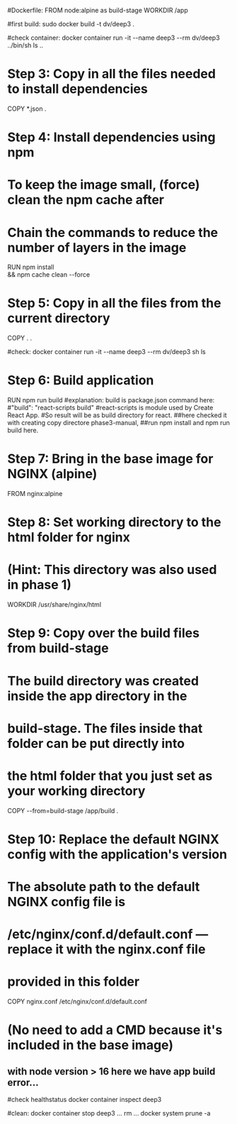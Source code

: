 #Dockerfile:
FROM node:alpine as build-stage
WORKDIR /app

#first build:
sudo docker build -t dv/deep3 .

#check container:
docker container run -it --name deep3 --rm dv/deep3 ../bin/sh
ls ..

# Step 3: Copy in all the files needed to install dependencies
COPY *.json .

# Step 4: Install dependencies using npm
#   To keep the image small, (force) clean the npm cache after
#   Chain the commands to reduce the number of layers in the image
RUN npm install \
  && npm cache clean --force

# Step 5: Copy in all the files from the current directory
COPY . .

#check:
docker container run -it --name deep3 --rm dv/deep3 sh
ls 

# Step 6: Build application
RUN npm run build
#explanation: build is package.json command here:
#"build": "react-scripts build"
#react-scripts is module used by Create React App.
#So result will be as build directory for react.
##here checked it with creating copy directore phase3-manual,
##run npm install and npm run build here.

# Step 7: Bring in the base image for NGINX (alpine)
FROM nginx:alpine

# Step 8: Set working directory to the html folder for nginx
#   (Hint: This directory was also used in phase 1)
WORKDIR /usr/share/nginx/html

# Step 9: Copy over the build files from build-stage
#   The build directory was created inside the app directory in the 
#   build-stage. The files inside that folder can be put directly into
#   the html folder that you just set as your working directory

COPY --from=build-stage /app/build .

# Step 10: Replace the default NGINX config with the application's version
#    The absolute path to the default NGINX config file is 
#    /etc/nginx/conf.d/default.conf —replace it with the nginx.conf file
#    provided in this folder
COPY nginx.conf  /etc/nginx/conf.d/default.conf
# (No need to add a CMD because it's included in the base image)
## with node version > 16 here we have app build error...

#check healthstatus
docker container inspect deep3

#clean:
docker container stop  deep3
... rm ...
docker system prune -a
